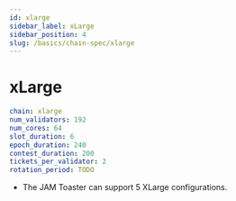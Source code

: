 ```yaml
---
id: xlarge
sidebar_label: xLarge
sidebar_position: 4
slug: /basics/chain-spec/xlarge
---
```


# xLarge

```yaml
chain: xlarge
num_validators: 192
num_cores: 64
slot_duration: 6
epoch_duration: 240
contest_duration: 200
tickets_per_validator: 2
rotation_period: TODO
```

* The JAM Toaster can support 5 XLarge configurations.
